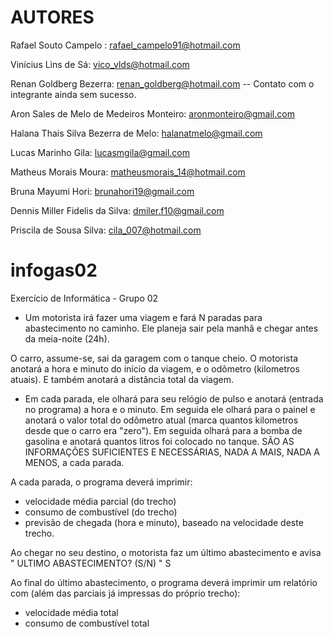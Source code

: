 # AUTORES
Rafael Souto Campelo : rafael_campelo91@hotmail.com

Vinícius Lins de Sá: vico_vlds@hotmail.com

Renan Goldberg Bezerra: renan_goldberg@hotmail.com -- Contato com o integrante ainda sem sucesso.

Aron Sales de Melo de Medeiros Monteiro: aronmonteiro@gmail.com

Halana Thais Silva Bezerra de Melo: halanatmelo@gmail.com

Lucas Marinho Gila: lucasmgila@gmail.com

Matheus Morais Moura: matheusmorais_14@hotmail.com

Bruna Mayumi Hori: brunahori19@gmail.com

Dennis Miller Fidelis da Silva: dmiler.f10@gmail.com

Priscila de Sousa Silva: cila_007@hotmail.com

# infogas02
Exercício de Informática - Grupo 02

- Um motorista irá fazer uma viagem e fará N paradas para abastecimento no caminho. Ele planeja sair pela manhã e chegar antes da meia-noite (24h).

O carro, assume-se, sai da garagem com o tanque cheio. O motorista anotará a hora e minuto do início da viagem, e o odômetro (kilometros atuais). E também anotará a distância total da viagem.

- Em cada parada, ele olhará para seu relógio de pulso e anotará (entrada no programa) a hora e o minuto. Em seguida ele olhará para o painel e anotará o valor total do odômetro atual (marca quantos kilometros desde que o carro era "zero"). Em seguida olhará para a bomba de gasolina e anotará quantos litros foi colocado no tanque. SÃO AS INFORMAÇÕES SUFICIENTES E NECESSÁRIAS, NADA A MAIS, NADA A MENOS, a cada parada.

A cada parada, o programa deverá imprimir:

- velocidade média parcial (do trecho)
- consumo de combustível (do trecho)
- previsão de chegada (hora e minuto), baseado na velocidade deste trecho.


Ao chegar no seu destino, o motorista faz um último abastecimento e avisa
 " ULTIMO ABASTECIMENTO? (S/N) " S

Ao final do último abastecimento, o programa deverá imprimir um relatório com (além das parciais já impressas do próprio trecho):

- velocidade média total
- consumo de combustível total
